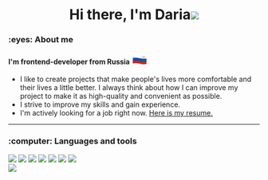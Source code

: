 <h1 align="center">Hi there, I'm Daria<img src="https://github.com/blackcater/blackcater/raw/main/images/Hi.gif" height="32"/></h1>
<h3>:eyes: About me</h3>
<h4 align="left">I'm frontend-developer from Russia <img src="https://github.com/ramach05/ramach05/blob/main/images/russian-flag.gif?raw=true"/ height="20"></h3>
<ul>
      <li>I like to create projects that make people's lives more comfortable and their lives a little better. I always think about how I can improve my project to make it as high-quality and convenient as possible.</li>
      <li>I strive to improve my skills and gain experience.</li>
      <li>I'm actively looking for a job right now. <a href="#000">Here is my resume.<a></li>
</ul>
<hr>
<h3>:computer: Languages and tools</h3> 
<div align="left"><img src="https://images.icon-icons.com/2107/PNG/512/file_type_html_icon_130541.png"/ height="40">  <img src="https://images.icon-icons.com/2107/PNG/512/file_type_css_icon_130661.png"/ height="40">  <img src="https://images.icon-icons.com/2108/PNG/512/javascript_icon_130900.png" height="40">  <img src="https://images.icon-icons.com/2429/PNG/512/figma_logo_icon_147289.png" height="40"/>  <img src="https://cdn.brandfetch.io/idqeSF6CKl/theme/dark/logo.svg?c=1dxbfHSJFAPEGdCLU4o5B" height="40">  <img src="https://files.brandlogos.net/svg/Hv9NWCdaxf/typescript-logo-brandlogos.net_8m25t2gyq.svg" height="40">  <img src="https://images.icon-icons.com/2415/PNG/512/react_original_logo_icon_146374.png" height="40"></div>
<img src="https://github-readme-stats.vercel.app/api/top-langs/?username=DARRR1NG&layout=compact"/>



